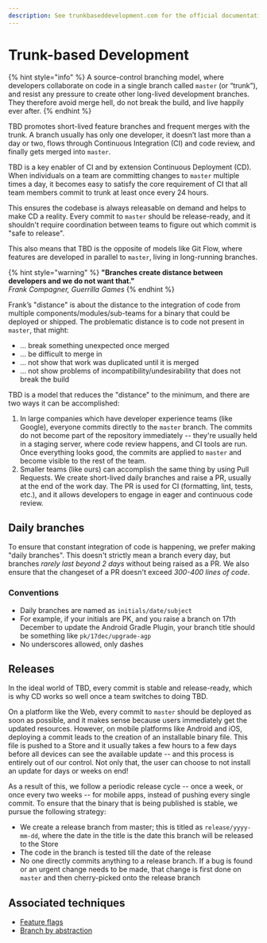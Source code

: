 ```yaml
---
description: See trunkbaseddevelopment.com for the official documentation.
---
```


# Trunk-based Development

{% hint style="info" %}
A source-control branching model, where developers collaborate on code in a single branch called `master` \(or “trunk”\), and resist any pressure to create other long-lived development branches. They therefore avoid merge hell, do not break the build, and live happily ever after.
{% endhint %}

TBD promotes short-lived feature branches and frequent merges with the trunk. A branch usually has only one developer, it doesn’t last more than a day or two, flows through Continuous Integration \(CI\) and code review, and finally gets merged into `master`.

TBD is a key enabler of CI and by extension Continuous Deployment \(CD\). When individuals on a team are committing changes to `master` multiple times a day, it becomes easy to satisfy the core requirement of CI that all team members commit to trunk at least once every 24 hours.

This ensures the codebase is always releasable on demand and helps to make CD a reality. Every commit to `master` should be release-ready, and it shouldn't require coordination between teams to figure out which commit is "safe to release".

This also means that TBD is the opposite of models like Git Flow, where features are developed in parallel to `master`, living in long-running branches.

{% hint style="warning" %}
**"Branches create distance between developers and we do not want that."**  
_Frank Compagner, Guerrilla Games_
{% endhint %}

Frank’s "distance" is about the distance to the integration of code from multiple components/modules/sub-teams for a binary that could be deployed or shipped. The problematic distance is to code not present in `master`, that might:

* ... break something unexpected once merged
* ... be difficult to merge in
* ... not show that work was duplicated until it is merged
* ... not show problems of incompatibility/undesirability that does not break the build

TBD is a model that reduces the "distance" to the minimum, and there are two ways it can be accomplished:

1. In large companies which have developer experience teams \(like Google\), everyone commits directly to the `master` branch. The commits do not become part of the repository immediately -- they're usually held in a staging server, where code review happens, and CI tools are run. Once everything looks good, the commits are applied to `master` and become visible to the rest of the team.
2. Smaller teams \(like ours\) can accomplish the same thing by using Pull Requests. We create short-lived daily branches and raise a PR, usually at the end of the work day. The PR is used for CI \(formatting, lint, tests, etc.\), and it allows developers to engage in eager and continuous code review.

## Daily branches

To ensure that constant integration of code is happening, we prefer making "daily branches". This doesn't strictly mean a branch every day, but branches _rarely last beyond 2 days_ without being raised as a PR. We also ensure that the changeset of a PR doesn't exceed _300-400 lines of code_.

### Conventions

* Daily branches are named as `initials/date/subject`
* For example, if your initials are PK, and you raise a branch on 17th December to update the Android Gradle Plugin, your branch title should be something like `pk/17dec/upgrade-agp`
* No underscores allowed, only dashes

## Releases

In the ideal world of TBD, every commit is stable and release-ready, which is why CD works so well once a team switches to doing TBD.

On a platform like the Web, every commit to `master` should be deployed as soon as possible, and it makes sense because users immediately get the updated resources. However, on mobile platforms like Android and iOS, deploying a commit leads to the creation of an installable binary file. This file is pushed to a Store and it usually takes a few hours to a few days before all devices can see the available update -- and this process is entirely out of our control. Not only that, the user can choose to not install an update for days or weeks on end!

As a result of this, we follow a periodic release cycle -- once a week, or once every two weeks -- for mobile apps, instead of pushing every single commit. To ensure that the binary that is being published is stable, we pursue the following strategy:

* We create a release branch from master; this is titled as `release/yyyy-mm-dd`, where the date in the title is the date this branch will be released to the Store
* The code in the branch is tested till the date of the release
* No one directly commits anything to a release branch. If a bug is found or an urgent change needs to be made, that change is first done on `master` and then cherry-picked onto the release branch

## Associated techniques

* [Feature flags](https://trunkbaseddevelopment.com/feature-flags/)
* [Branch by abstraction](https://trunkbaseddevelopment.com/branch-by-abstraction/)

